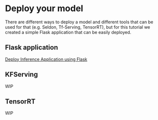 # Deploy your model

There are different ways to deploy a model and different tools that can be used for that (e.g. Seldon, Tf-Serving, TensorRT), but for this tutorial we created a simple Flask application that can be easily deployed.

## Flask application

[Deploy Inference Application using Flask](./model-deployment/flask-application.md)

## KFServing

WIP

## TensorRT

WIP
